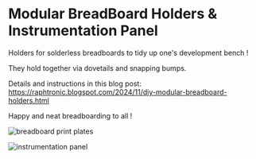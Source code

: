 # Modular BreadBoard Holders & Instrumentation Panel

Holders for solderless breadboards to tidy up one's development bench !

They hold together via dovetails and snapping bumps.

Details and instructions in this blog post: https://raphtronic.blogspot.com/2024/11/diy-modular-breadboard-holders.html

Happy and neat breadboarding to all !

![breadboard print plates](https://github.com/user-attachments/assets/1abb6d3a-201c-4eb3-b9b3-1805d2403ef8)

![instrumentation panel](https://github.com/user-attachments/assets/ee74dee2-ffcc-4439-8440-ba112ede6ac5)
